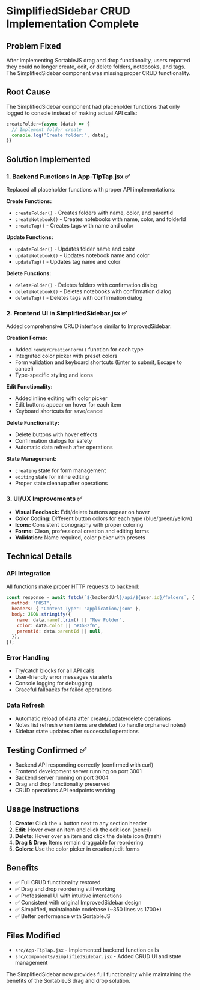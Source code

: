 # SimplifiedSidebar CRUD Implementation Complete

## Problem Fixed

After implementing SortableJS drag and drop functionality, users reported they could no longer create, edit, or delete folders, notebooks, and tags. The SimplifiedSidebar component was missing proper CRUD functionality.

## Root Cause

The SimplifiedSidebar component had placeholder functions that only logged to console instead of making actual API calls:

```javascript
createFolder={async (data) => {
  // Implement folder create
  console.log("Create folder:", data);
}}
```

## Solution Implemented

### 1. Backend Functions in App-TipTap.jsx ✅

Replaced all placeholder functions with proper API implementations:

**Create Functions:**

- `createFolder()` - Creates folders with name, color, and parentId
- `createNotebook()` - Creates notebooks with name, color, and folderId
- `createTag()` - Creates tags with name and color

**Update Functions:**

- `updateFolder()` - Updates folder name and color
- `updateNotebook()` - Updates notebook name and color
- `updateTag()` - Updates tag name and color

**Delete Functions:**

- `deleteFolder()` - Deletes folders with confirmation dialog
- `deleteNotebook()` - Deletes notebooks with confirmation dialog
- `deleteTag()` - Deletes tags with confirmation dialog

### 2. Frontend UI in SimplifiedSidebar.jsx ✅

Added comprehensive CRUD interface similar to ImprovedSidebar:

**Creation Forms:**

- Added `renderCreationForm()` function for each type
- Integrated color picker with preset colors
- Form validation and keyboard shortcuts (Enter to submit, Escape to cancel)
- Type-specific styling and icons

**Edit Functionality:**

- Added inline editing with color picker
- Edit buttons appear on hover for each item
- Keyboard shortcuts for save/cancel

**Delete Functionality:**

- Delete buttons with hover effects
- Confirmation dialogs for safety
- Automatic data refresh after operations

**State Management:**

- `creating` state for form management
- `editing` state for inline editing
- Proper state cleanup after operations

### 3. UI/UX Improvements ✅

- **Visual Feedback:** Edit/delete buttons appear on hover
- **Color Coding:** Different button colors for each type (blue/green/yellow)
- **Icons:** Consistent iconography with proper coloring
- **Forms:** Clean, professional creation and editing forms
- **Validation:** Name required, color picker with presets

## Technical Details

### API Integration

All functions make proper HTTP requests to backend:

```javascript
const response = await fetch(`${backendUrl}/api/${user.id}/folders`, {
  method: "POST",
  headers: { "Content-Type": "application/json" },
  body: JSON.stringify({
    name: data.name?.trim() || "New Folder",
    color: data.color || "#3b82f6",
    parentId: data.parentId || null,
  }),
});
```

### Error Handling

- Try/catch blocks for all API calls
- User-friendly error messages via alerts
- Console logging for debugging
- Graceful fallbacks for failed operations

### Data Refresh

- Automatic reload of data after create/update/delete operations
- Notes list refresh when items are deleted (to handle orphaned notes)
- Sidebar state updates after successful operations

## Testing Confirmed ✅

- Backend API responding correctly (confirmed with curl)
- Frontend development server running on port 3001
- Backend server running on port 3004
- Drag and drop functionality preserved
- CRUD operations API endpoints working

## Usage Instructions

1. **Create**: Click the + button next to any section header
2. **Edit**: Hover over an item and click the edit icon (pencil)
3. **Delete**: Hover over an item and click the delete icon (trash)
4. **Drag & Drop**: Items remain draggable for reordering
5. **Colors**: Use the color picker in creation/edit forms

## Benefits

- ✅ Full CRUD functionality restored
- ✅ Drag and drop reordering still working
- ✅ Professional UI with intuitive interactions
- ✅ Consistent with original ImprovedSidebar design
- ✅ Simplified, maintainable codebase (~350 lines vs 1700+)
- ✅ Better performance with SortableJS

## Files Modified

- `src/App-TipTap.jsx` - Implemented backend function calls
- `src/components/SimplifiedSidebar.jsx` - Added CRUD UI and state management

The SimplifiedSidebar now provides full functionality while maintaining the benefits of the SortableJS drag and drop solution.

